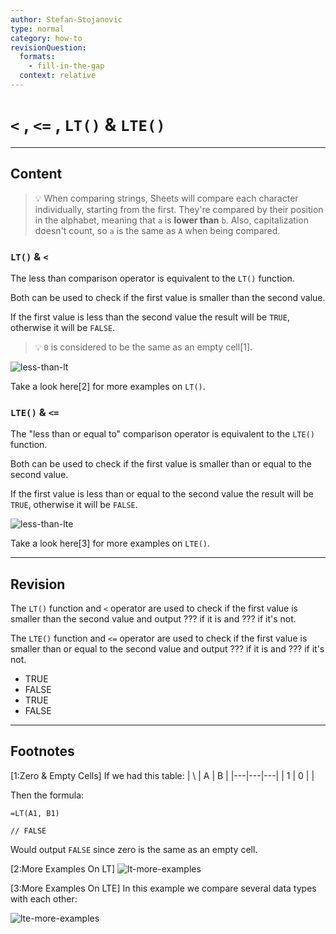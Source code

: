 ```yaml
---
author: Stefan-Stojanovic
type: normal
category: how-to
revisionQuestion:
  formats:
    - fill-in-the-gap
  context: relative
---
```


# `<` , `<=` , `LT()` & `LTE()`


---

## Content

> 💡 When comparing strings, Sheets will compare each character individually, starting from the first. 
> They're compared by their position in the alphabet, meaning that `a` is **lower than** `b`. Also, capitalization doesn't count, so `a` is the same as `A` when being compared.

### `LT()` & `<`

The less than comparison operator is equivalent to the `LT()` function.

Both can be used to check if the first value is smaller than the second value. 

If the first value is less than the second value the result will be `TRUE`, otherwise it will be `FALSE`.

> 💡 `0` is considered to be the same as an empty cell[1].

![less-than-lt](https://img.enkipro.com/4398757e0ce3b8b165ba8da0a2d345cd.png)

Take a look here[2] for more examples on `LT()`.

### `LTE()` & `<=`

The "less than or equal to" comparison operator is equivalent to the `LTE()` function.

Both can be used to check if the first value is smaller than or equal to the second value. 

If the first value is less than or equal to the second value the result will be `TRUE`, otherwise it will be `FALSE`.

![less-than-lte](https://img.enkipro.com/8e82ab33dd7beb598eeaf7d497697c23.png)

Take a look here[3] for more examples on `LTE()`.


---

## Revision

The `LT()` function and `<` operator are used to check if the first value is smaller than the second value and output ??? if it is and ??? if it's not.

The `LTE()` function and `<=` operator are used to check if the first value is smaller than or equal to the second value and output ??? if it is and ??? if it's not.

- TRUE
- FALSE
- TRUE
- FALSE


---

## Footnotes

[1:Zero & Empty Cells]
If we had this table:
| \ | A | B |
|---|---|---|
| 1 | 0 |   |

Then the formula:

```plain-text
=LT(A1, B1)

// FALSE
```

Would output `FALSE` since zero is the same as an empty cell.

[2:More Examples On LT]
![lt-more-examples](https://img.enkipro.com/3652b70fcf435dc2ed8928546903bd45.png)

[3:More Examples On LTE]
In this example we compare several data types with each other:

![lte-more-examples](https://img.enkipro.com/27772e6dc507d68d00b536321bfbb61d.png)
